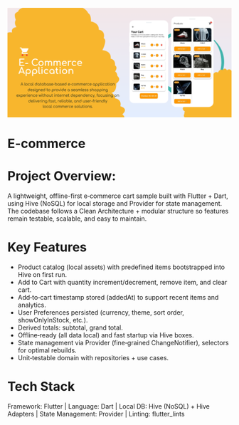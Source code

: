 ![image alt](https://github.com/Abhiram-ks/UPSO-E-Commerce/blob/335020f1f3849057ec603caf472909141d6d1df9/ecommerceapplication.png)


# E-commerce

# Project Overview:
A lightweight, offline-first e‑commerce cart sample built with Flutter + Dart, using Hive (NoSQL) for local storage and Provider for state management. The codebase follows a Clean Architecture + modular structure so features remain testable, scalable, and easy to maintain.

# Key Features
- Product catalog (local assets) with predefined items bootstrapped into Hive on first run.
- Add to Cart with quantity increment/decrement, remove item, and clear cart.
- Add‑to‑cart timestamp stored (addedAt) to support recent items and analytics.
- User Preferences persisted (currency, theme, sort order, showOnlyInStock, etc.).
- Derived totals: subtotal, grand total.
- Offline‑ready (all data local) and fast startup via Hive boxes.
- State management via Provider (fine‑grained ChangeNotifier), selectors for optimal rebuilds.
- Unit‑testable domain with repositories + use cases.

# Tech Stack
Framework: Flutter | Language: Dart | Local DB: Hive (NoSQL) + Hive Adapters | State Management: Provider | Linting: flutter_lints
